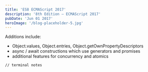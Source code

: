 ```yaml
---
title: 'ES8 ECMAScript 2017'
description: '8th Edition – ECMAScript 2017'
pubDate: 'Jun 01 2017'
heroImage: '/blog-placeholder-5.jpg'
---
```


Additions include:
- Object.values, Object.entries, Object.getOwnPropertyDescriptors 
- async / await constructions which use generators and promises
- additional features for concurrency and atomics

```bash
// terminal notes
```
